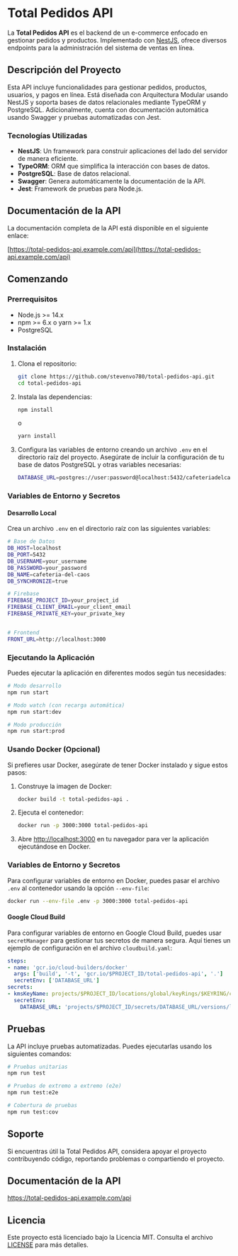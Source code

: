 # Total Pedidos API

La **Total Pedidos API** es el backend de un e-commerce enfocado en gestionar pedidos y productos. Implementado con [NestJS](https://nestjs.com/), ofrece diversos endpoints para la administración del sistema de ventas en línea.

## Descripción del Proyecto

Esta API incluye funcionalidades para gestionar pedidos, productos, usuarios, y pagos en línea. Está diseñada con Arquitectura Modular usando NestJS y soporta bases de datos relacionales mediante TypeORM y PostgreSQL. Adicionalmente, cuenta con documentación automática usando Swagger y pruebas automatizadas con Jest.

### Tecnologías Utilizadas

- **NestJS**: Un framework para construir aplicaciones del lado del servidor de manera eficiente.
- **TypeORM**: ORM que simplifica la interacción con bases de datos.
- **PostgreSQL**: Base de datos relacional.
- **Swagger**: Genera automáticamente la documentación de la API.
- **Jest**: Framework de pruebas para Node.js.

## Documentación de la API

La documentación completa de la API está disponible en el siguiente enlace:

[https://total-pedidos-api.example.com/api](https://total-pedidos-api.example.com/api)

## Comenzando

### Prerrequisitos

- Node.js >= 14.x
- npm >= 6.x o yarn >= 1.x
- PostgreSQL

### Instalación

1. Clona el repositorio:

    ```bash
    git clone https://github.com/stevenvo780/total-pedidos-api.git
    cd total-pedidos-api
    ```

2. Instala las dependencias:

    ```bash
    npm install
    ```

    o

    ```bash
    yarn install
    ```

3. Configura las variables de entorno creando un archivo `.env` en el directorio raíz del proyecto. Asegúrate de incluir la configuración de tu base de datos PostgreSQL y otras variables necesarias:

    ```bash
    DATABASE_URL=postgres://user:password@localhost:5432/cafeteriadelcaos
    ```

### Variables de Entorno y Secretos

#### Desarrollo Local
Crea un archivo `.env` en el directorio raíz con las siguientes variables:
```bash
# Base de Datos
DB_HOST=localhost
DB_PORT=5432
DB_USERNAME=your_username
DB_PASSWORD=your_password
DB_NAME=cafeteria-del-caos
DB_SYNCHRONIZE=true

# Firebase
FIREBASE_PROJECT_ID=your_project_id
FIREBASE_CLIENT_EMAIL=your_client_email
FIREBASE_PRIVATE_KEY=your_private_key


# Frontend
FRONT_URL=http://localhost:3000
```

### Ejecutando la Aplicación

Puedes ejecutar la aplicación en diferentes modos según tus necesidades:

```bash
# Modo desarrollo
npm run start

# Modo watch (con recarga automática)
npm run start:dev

# Modo producción
npm run start:prod
```

### Usando Docker (Opcional)

Si prefieres usar Docker, asegúrate de tener Docker instalado y sigue estos pasos:

1. Construye la imagen de Docker:

    ```bash
    docker build -t total-pedidos-api .
    ```

2. Ejecuta el contenedor:

    ```bash
    docker run -p 3000:3000 total-pedidos-api
    ```

3. Abre [http://localhost:3000](http://localhost:3000) en tu navegador para ver la aplicación ejecutándose en Docker.

### Variables de Entorno y Secretos
Para configurar variables de entorno en Docker, puedes pasar el archivo `.env` al contenedor usando la opción `--env-file`:
```bash
docker run --env-file .env -p 3000:3000 total-pedidos-api
```

#### Google Cloud Build
Para configurar variables de entorno en Google Cloud Build, puedes usar `secretManager` para gestionar tus secretos de manera segura. Aquí tienes un ejemplo de configuración en el archivo `cloudbuild.yaml`:
```yaml
steps:
- name: 'gcr.io/cloud-builders/docker'
  args: ['build', '-t', 'gcr.io/$PROJECT_ID/total-pedidos-api', '.']
  secretEnv: ['DATABASE_URL']
secrets:
- kmsKeyName: projects/$PROJECT_ID/locations/global/keyRings/$KEYRING/cryptoKeys/$KEY
  secretEnv:
    DATABASE_URL: 'projects/$PROJECT_ID/secrets/DATABASE_URL/versions/latest'
```

## Pruebas
La API incluye pruebas automatizadas. Puedes ejecutarlas usando los siguientes comandos:
```bash
# Pruebas unitarias
npm run test

# Pruebas de extremo a extremo (e2e)
npm run test:e2e

# Cobertura de pruebas
npm run test:cov
```

## Soporte
Si encuentras útil la Total Pedidos API, considera apoyar el proyecto contribuyendo código, reportando problemas o compartiendo el proyecto.

## Documentación de la API
https://total-pedidos-api.example.com/api

## Licencia
Este proyecto está licenciado bajo la Licencia MIT. Consulta el archivo [LICENSE](LICENSE) para más detalles.